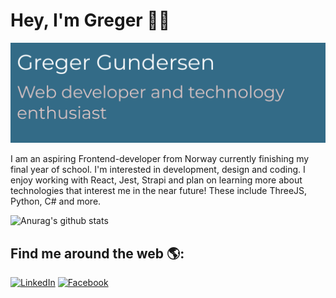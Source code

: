# Hey, I'm Greger 👋🏻

<img src="https://github.com/GregerGundersen/GregerGundersen/blob/779cc35751180e5ee1416e842fa0bea43c79d5e4/gregergundersen.png" alt="Banner with name and title">
 

I am an aspiring Frontend-developer from Norway currently finishing my final year of school. I'm interested in development, design and coding. I enjoy working with React, Jest, Strapi and plan on learning more about technologies that interest me in the near future! These include ThreeJS, Python, C# and more.



![Anurag's github stats](https://github-readme-stats.vercel.app/api?username=GregerGundersen)

## Find me around the web 🌎:
<a href="https://www.linkedin.com/in/greger-gundersen-5a9771213/"><img src="https://user-images.githubusercontent.com/69842795/158147604-93873505-94a6-4be9-8b6f-164dff7545c5.png" alt="LinkedIn" width="100px" height="100px"></a>
<a href="https://www.facebook.com/greger.gundersen/"><img src="https://user-images.githubusercontent.com/69842795/158148287-04a71be6-0069-4d5d-b65b-09c42a6ce28c.png" alt="Facebook" width="100px" height="100px"></a>


